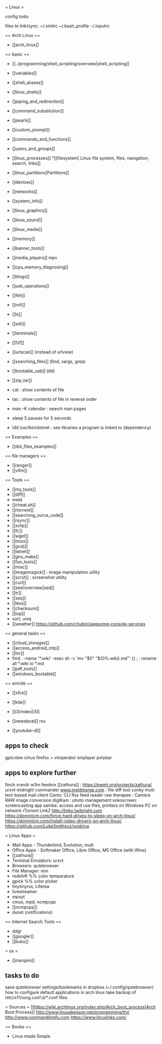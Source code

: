 = Linux =

config todo:

files to link/sync:
~/.xinitrc
~/.bash_profile
¬/.inputrc

== Arch Linux ==
* [[arch_linux]]

== basic ==
* [[../programming/shell_scripting/overview|shell_scripting]]
* [[variables]]
* [[shell_aliases]]
* [[linux_shells]]
* [[piping_and_redirection]]
* [[command_substitution]]
* [[pearls]]
* [[custom_prompt]]
* [[commands_and_functions]]

* [[users_and_groups]]
* [[linux_processes]]
*[[filesystem| Linux file system, files, navigation, search, links]]
* [[linux_partitions|Partitions]]
* [[devices]]
* [[networks]]
* [[system_info]]
* [[linux_graphics]]
* [[linux_sound]]
* [[linux_media]]
* [[memory]]

* [[banner_tools]]
* [[media_players]] mpv

* [[cpu_memory_diagnosing]]

* [[blogs]]

* [[usb_operations]]


* [[feh]]
* [[rofi]]
* [[ls]]

* [[ssh]]
* [[terminals]]
* [[fzf]]
* [[urlscan]] (instead of urlview)
* [[searching_files]] (find, xargs, grep)
* [[bootable_usb]] (dd)
* [[zip_tar]]
* cat : show contents of file
* tac : show contents of file in reverse order
* man -K calendar : search man pages
* sleep 5
pauses for 5 seconds

* ldd /usr/bin/dotnet : see libraries a program is linked to (dependency)


== Examples ==
* [[dot_files_examples]]

== file managers ==
* [[ranger]]
* [[vifm]]

== Tools ==
* [[my_tools]]
* [[diff]]
* meld
* [[cheat.sh]]
* [[rtorrent]]
* [[searching_surce_code]]
* [[rsync]]
* [[xclip]]
* [[fc]]
* [[wget]]
* [[tmux]]
* [[grub]]
* [[telnet]]
* [[gnu_make]]
* [[fun_tools]]
* [[misc]]
* [[imagemagick]] : image manipulation utility
* [[scrot]] : screenshot utility
* [[curl]]
* [[sed/overview|sed]]
* [[tr]]
* [[seq]]
* [[less]]
* [[checksum]]
* [[top]]
* sort, uniq
* [[weather]]
https://github.com/chubin/awesome-console-services

== general tasks ==
* [[cloud_storages]]
* [[access_android_mtp]]
* [[tor]]
* find . -name '*.wiki' -exec sh -c 'mv "$0" "${0%.wiki}.md"' {} \; : rename all *.wiki to *.md
* [[pdf_tools]]
* [[windows_bootable]]

== wm/de ==
* [[xfce]]
* [[kde]]
* [[i3/index|i3]]


* [[newsboat]] rss
* [[youtube-dl]]


apps to check
--------------------
gpicview
cmus
firefox + vimperator
smplayer
polybar


apps to explore further
-------------------------
finch
xrandr
w3m
feednix
[[zathura]] : https://pwmt.org/projects/zathura/
urxvt
midnight commander
www.meldmerge.com : file diff tool
conky
mutt: text-based mail client
Canto: CLI Rss feed reader
raw therapee : Camera RAW image conversion
digiKam : photo management
vokoscreen: screencasting app
samba: access and use files, printers on Windows PC on network
rTorrent
Link2 http://links.twibright.com
https://dominicm.com/force-hard-drives-to-sleep-on-arch-linux/
https://dominicm.com/install-video-drivers-on-arch-linux/
https://github.com/LukeSmithxyz/voidrice


= Linux Apps =

* Mail Apps - Thunderbird, Evolution, mutt
* Office Apps - Softmaker Office, Libre Office, MS Office (with Wine)
* [[zathura]]
* Terminal Emulators: urxvt
* Browsers: qutebrowser
* File Manager: nnn
* redshift
%% color temparature
* gpick
%% color picker
* tinytinyrss, Liferea
* livestreamer
* mpsyt
* cmus, mpd, ncmpcpp
* [[ncmpcpp]]
* dunst (notifications)

== Internet Search Tools ==
* ddgr
* [[googler]]
* [[buku]]

= os =
* [[manjaro]]

tasks to do
--------------------
save qutebrowser settings/bookmarks in dropbox (~/.config/qutebrowser)
how to configure default applications in arch linux
take backup of /etc/x11/xorg.conf.d/*.conf files


= Sources =
[[https://wiki.archlinux.org/index.php/Arch_boot_process|Arch Boot Process]]
http://www.linusakesson.net/programming/tty/
http://www.commandlinefu.com
https://www.linuxlinks.com/

== Books ==
* Linux made Simple



